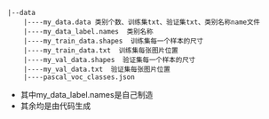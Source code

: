 ```
|--data
	|----my_data.data 类别个数、训练集txt、验证集txt、类别名称name文件
    |----my_data_label.names  类别名称
    |----my_train_data.shapes  训练集每一个样本的尺寸
    |----my_train_data.txt  训练集每张图片位置
    |----my_val_data.shapes  验证集每一个样本的尺寸
    |----my_val_data.txt  验证集每张图片位置
    |----pascal_voc_classes.json
```

- 其中my_data_label.names是自己制造
- 其余均是由代码生成

